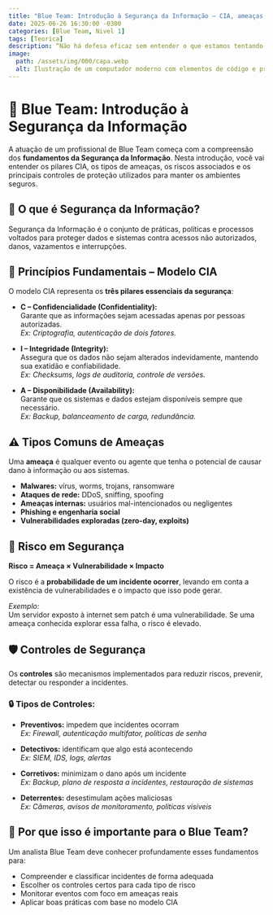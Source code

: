 ```yaml
---
title: "Blue Team: Introdução à Segurança da Informação – CIA, ameaças, riscos, controles"
date: 2025-06-26 16:30:00 -0300
categories: [Blue Team, Nivel 1]
tags: [Teorica]
description: “Não há defesa eficaz sem entender o que estamos tentando proteger.”
image:
  path: /assets/img/000/capa.webp
  alt: Ilustração de um computador moderno com elementos de código e processamento
---
```


# 🔵 Blue Team: Introdução à Segurança da Informação

A atuação de um profissional de Blue Team começa com a compreensão dos **fundamentos da Segurança da Informação**. Nesta introdução, você vai entender os pilares CIA, os tipos de ameaças, os riscos associados e os principais controles de proteção utilizados para manter os ambientes seguros.


## 🔐 O que é Segurança da Informação?

Segurança da Informação é o conjunto de práticas, políticas e processos voltados para proteger dados e sistemas contra acessos não autorizados, danos, vazamentos e interrupções.


## 🧱 Princípios Fundamentais – Modelo **CIA**

O modelo CIA representa os **três pilares essenciais da segurança**:

- **C – Confidencialidade (Confidentiality):**  
  Garante que as informações sejam acessadas apenas por pessoas autorizadas.  
  *Ex: Criptografia, autenticação de dois fatores.*

- **I – Integridade (Integrity):**  
  Assegura que os dados não sejam alterados indevidamente, mantendo sua exatidão e confiabilidade.  
  *Ex: Checksums, logs de auditoria, controle de versões.*

- **A – Disponibilidade (Availability):**  
  Garante que os sistemas e dados estejam disponíveis sempre que necessário.  
  *Ex: Backup, balanceamento de carga, redundância.*


## ⚠️ Tipos Comuns de Ameaças

Uma **ameaça** é qualquer evento ou agente que tenha o potencial de causar dano à informação ou aos sistemas.

- **Malwares:** vírus, worms, trojans, ransomware  
- **Ataques de rede:** DDoS, sniffing, spoofing  
- **Ameaças internas:** usuários mal-intencionados ou negligentes  
- **Phishing e engenharia social**  
- **Vulnerabilidades exploradas (zero-day, exploits)**


## 🎯 Risco em Segurança

**Risco = Ameaça × Vulnerabilidade × Impacto**

O risco é a **probabilidade de um incidente ocorrer**, levando em conta a existência de vulnerabilidades e o impacto que isso pode gerar.

*Exemplo:*  
Um servidor exposto à internet sem patch é uma vulnerabilidade. Se uma ameaça conhecida explorar essa falha, o risco é elevado.


## 🛡️ Controles de Segurança

Os **controles** são mecanismos implementados para reduzir riscos, prevenir, detectar ou responder a incidentes.

### 🔒 Tipos de Controles:

- **Preventivos:** impedem que incidentes ocorram  
  *Ex: Firewall, autenticação multifator, políticas de senha*

- **Detectivos:** identificam que algo está acontecendo  
  *Ex: SIEM, IDS, logs, alertas*

- **Corretivos:** minimizam o dano após um incidente  
  *Ex: Backup, plano de resposta a incidentes, restauração de sistemas*

- **Deterrentes:** desestimulam ações maliciosas  
  *Ex: Câmeras, avisos de monitoramento, políticas visíveis*


## 🧠 Por que isso é importante para o Blue Team?

Um analista Blue Team deve conhecer profundamente esses fundamentos para:

- Compreender e classificar incidentes de forma adequada  
- Escolher os controles certos para cada tipo de risco  
- Monitorar eventos com foco em ameaças reais  
- Aplicar boas práticas com base no modelo CIA  




